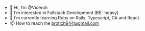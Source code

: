 - 👋 Hi, I’m @Viceroh
- 👀 I’m interested in Fullstack Development (BE- heavy)
- 🌱 I’m currently learning Ruby on Rails, Typescript, C# and React.
- 📫 How to reach me <brotich944@gmail.com>

<!---
Viceroh/Viceroh is a ✨ special ✨ repository because its `README.md` (this file) appears on your GitHub profile.
You can click the Preview link to take a look at your changes.
--->
